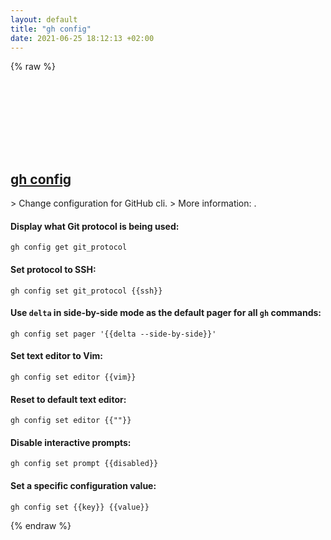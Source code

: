 ```yaml
---
layout: default
title: "gh config"
date: 2021-06-25 18:12:13 +02:00
---
```

{% raw %}
<h2 id="gh-config">
  <a href="/en/common/gh-config.html">gh config</a> <a href="#gh-config"><svg class="icon">
    <use href="/assets/images/unicode_sprite.svg#link" />
  </svg></a>
</h2>
> Change configuration for GitHub cli.
> More information: <https://cli.github.com/manual/gh_config>.

#### Display what Git protocol is being used:
```shell
gh config get git_protocol
```
#### Set protocol to SSH:
```shell
gh config set git_protocol {{ssh}}
```
#### Use `delta` in side-by-side mode as the default pager for all `gh` commands:
```shell
gh config set pager '{{delta --side-by-side}}'
```
#### Set text editor to Vim:
```shell
gh config set editor {{vim}}
```
#### Reset to default text editor:
```shell
gh config set editor {{""}}
```
#### Disable interactive prompts:
```shell
gh config set prompt {{disabled}}
```
#### Set a specific configuration value:
```shell
gh config set {{key}} {{value}}
```
{% endraw %}